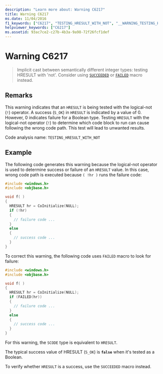 ```yaml
---
description: "Learn more about: Warning C6217"
title: Warning C6217
ms.date: 11/04/2016
f1_keywords: ["C6217", "TESTING_HRESULT_WITH_NOT", "__WARNING_TESTING_HRESULT_WITH_NOT"]
helpviewer_keywords: ["C6217"]
ms.assetid: 93ac7ce2-c27b-4b3a-9a98-72f26fcf1def
---
```

# Warning C6217

> Implicit cast between semantically different integer types: testing HRESULT with 'not'. Consider using [`SUCCEEDED`](/windows/desktop/api/winerror/nf-winerror-succeeded) or [`FAILED`](/windows/desktop/api/winerror/nf-winerror-failed) macro instead.

## Remarks

This warning indicates that an `HRESULT` is being tested with the logical-not (`!`) operator. A success (`S_OK`) in `HRESULT` is indicated by a value of 0. However, 0 indicates failure for a Boolean type. Testing `HRESULT` with the logical-not operator (`!`) to determine which code block to run can cause following the wrong code path. This test will lead to unwanted results.

Code analysis name: `TESTING_HRESULT_WITH_NOT`

## Example

The following code generates this warning because the logical-not operator is used to determine success or failure of an `HRESULT` value. In this case, wrong code path is executed because `( !hr )` runs the failure code:

```cpp
#include <windows.h>
#include <objbase.h>

void f( )
{
  HRESULT hr = CoInitialize(NULL);
  if (!hr)
  {
    // failure code ...
  }
  else
  {
    // success code ...
  }
}
```

To correct this warning, the following code uses `FAILED` macro to look for failure:

```cpp
#include <windows.h>
#include <objbase.h>

void f( )
{
  HRESULT hr = CoInitialize(NULL);
  if (FAILED(hr))
  {
    // failure code ...
  }
  else
  {
    // success code ...
  }
}
```

For this warning, the `SCODE` type is equivalent to `HRESULT`.

The typical success value of HRESULT (`S_OK`) is **`false`** when it's tested as a Boolean.

To verify whether `HRESULT` is a success, use the `SUCCEEDED` macro instead.
